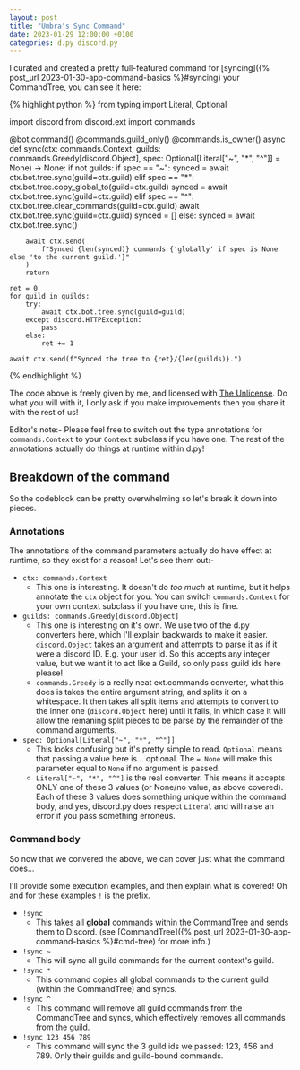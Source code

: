 ```yaml
---
layout: post
title: "Umbra's Sync Command"
date: 2023-01-29 12:00:00 +0100
categories: d.py discord.py
---
```

I curated and created a pretty full-featured command for [syncing]({% post_url 2023-01-30-app-command-basics %}#syncing) your CommandTree, you can see it here:

{% highlight python %}
from typing import Literal, Optional

import discord
from discord.ext import commands

@bot.command()
@commands.guild_only()
@commands.is_owner()
async def sync(ctx: commands.Context, guilds: commands.Greedy[discord.Object], spec: Optional[Literal["~", "*", "^"]] = None) -> None:
    if not guilds:
        if spec == "~":
            synced = await ctx.bot.tree.sync(guild=ctx.guild)
        elif spec == "*":
            ctx.bot.tree.copy_global_to(guild=ctx.guild)
            synced = await ctx.bot.tree.sync(guild=ctx.guild)
        elif spec == "^":
            ctx.bot.tree.clear_commands(guild=ctx.guild)
            await ctx.bot.tree.sync(guild=ctx.guild)
            synced = []
        else:
            synced = await ctx.bot.tree.sync()

        await ctx.send(
            f"Synced {len(synced)} commands {'globally' if spec is None else 'to the current guild.'}"
        )
        return

    ret = 0
    for guild in guilds:
        try:
            await ctx.bot.tree.sync(guild=guild)
        except discord.HTTPException:
            pass
        else:
            ret += 1

    await ctx.send(f"Synced the tree to {ret}/{len(guilds)}.")
{% endhighlight %}

The code above is freely given by me, and licensed with [The Unlicense](https://unlicense.org/). Do what you will with it, I only ask if you make improvements then you share it with the rest of us!

Editor's note:-
Please feel free to switch out the type annotations for `commands.Context` to your `Context` subclass if you have one. The rest of the annotations actually do things at runtime within d.py!

## Breakdown of the command

So the codeblock can be pretty overwhelming so let's break it down into pieces.

### Annotations

The annotations of the command parameters actually do have effect at runtime, so they exist for a reason!
Let's see them out:-

- `ctx: commands.Context`
  - This one is interesting. It doesn't do _too much_ at runtime, but it helps annotate the `ctx` object for you. You can switch `commands.Context` for your own context subclass if you have one, this is fine.
- `guilds: commands.Greedy[discord.Object]`
  - This one is interesting on it's own. We use two of the d.py converters here, which I'll explain backwards to make it easier. `discord.Object` takes an argument and attempts to parse it as if it were a discord ID. E.g. your user id. So this accepts any integer value, but we want it to act like a Guild, so only pass guild ids here please!
  - `commands.Greedy` is a really neat ext.commands converter, what this does is takes the entire argument string, and splits it on a whitespace. It then takes all split items and attempts to convert to the inner one (`discord.Object` here) until it fails, in which case it will allow the remaning split pieces to be parse by the remainder of the command arguments.
- `spec: Optional[Literal["~", "*", "^"]]`
  - This looks confusing but it's pretty simple to read. `Optional` means that passing a value here is... optional. The `= None` will make this parameter equal to `None` if no argument is passed.
  - `Literal["~", "*", "^"]` is the real converter. This means it accepts ONLY one of these 3 values (or None/no value, as above covered). Each of these 3 values does something unique within the command body, and yes, discord.py does respect `Literal` and will raise an error if you pass something erroneus.

### Command body

So now that we convered the above, we can cover just what the command does...

I'll provide some execution examples, and then explain what is covered! Oh and for these examples `!` is the prefix.

- `!sync`
  - This takes all **global** commands within the CommandTree and sends them to Discord. (see [CommandTree]({% post_url 2023-01-30-app-command-basics %}#cmd-tree) for more info.)
- `!sync ~`
  - This will sync all guild commands for the current context's guild.
- `!sync *`
  - This command copies all global commands to the current guild (within the CommandTree) and syncs.
- `!sync ^`
  - This command will remove all guild commands from the CommandTree and syncs, which effectively removes all commands from the guild.
- `!sync 123 456 789`
  - This command will sync the 3 guild ids we passed: 123, 456 and 789. Only their guilds and guild-bound commands.
